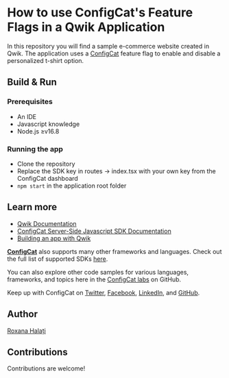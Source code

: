 # How to use ConfigCat's Feature Flags in a Qwik Application

In this repository you will find a sample e-commerce website created in Qwik. The application uses a [ConfigCat](https://configcat.com) feature flag to enable and disable a personalized t-shirt option.

## Build & Run

### Prerequisites

- An IDE
- Javascript knowledge
- Node.js ≥v16.8

### Running the app

- Clone the repository
- Replace the SDK key in routes -> index.tsx with your own key from the ConfigCat dashboard
- `npm start` in the application root folder

## Learn more

- [Qwik Documentation](https://qwik.builder.io/docs/)
- [ConfigCat Server-Side Javascript SDK Documentation](https://configcat.com/docs/sdk-reference/js/)
- [Building an app with Qwik](https://blog.logrocket.com/building-app-qwik/)

[**ConfigCat**](https://configcat.com) also supports many other frameworks and languages. Check out the full list of supported SDKs [here](https://configcat.com/docs/sdk-reference/overview/).

You can also explore other code samples for various languages, frameworks, and topics here in the [ConfigCat labs](https://github.com/configcat-labs) on GitHub.

Keep up with ConfigCat on [Twitter](https://twitter.com/configcat), [Facebook](https://www.facebook.com/configcat), [LinkedIn](https://www.linkedin.com/company/configcat/), and [GitHub](https://github.com/configcat).

## Author

[Roxana Halați](https://www.linkedin.com/in/roxanahalati/)

## Contributions

Contributions are welcome!
